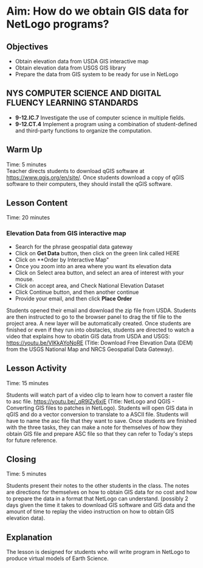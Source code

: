 # Aim: How do we obtain GIS data for NetLogo programs?
## Objectives
 * Obtain elevation data from USDA GIS interactive map
 * Obtain elevation data from USGS GIS library
 * Prepare the data from GIS system to be ready for use in NetLogo

## NYS COMPUTER SCIENCE AND DIGITAL FLUENCY LEARNING STANDARDS
 * **9-12.IC.7** Investigate the use of computer science in multiple fields.
 * **9-12.CT.4** Implement a program using a combination of student-defined and
   third-party functions to  organize the computation.

## Warm Up
Time: 5 minutes  
Teacher directs students to download qGIS software at https://www.qgis.org/en/site/.
Once students download a copy of qGIS software to their computers, they should
install the qGIS software.

## Lesson Content
Time: 20 minutes

### Elevation Data from GIS interactive map
- Search for the phrase geospatial data gateway
- Click on **Get Data** button, then click on the green link called HERE
- Click on **Order by Interactive Map"
- Once you zoom into an area where you want its elevation data
- Click on Select area button, and select an area of interest with your mouse.
- Click on accept area, and Check National Elevation Dataset
- Click Continue button, and then another continue
- Provide your email, and then click **Place Order**

Students opened their email and download the zip file from USDA.
Students are then instructed to go to the browser panel to drag the tif file to the project area. A new layer will be automatically created.
Once students are finished or even if they run into obstacles, students
are directed to watch a video that explains how to obatin GIS data from
USDA and USGS: https://youtu.be/VlKkAYoNoRE (Title: Download Free Elevation Data (DEM) from the USGS National Map and NRCS Geospatial Data Gateway).

## Lesson Activity  
Time: 15 minutes

Students will watch part of a video clip to learn how to convert a raster file
to asc file. https://youtu.be/_qR9lZy6xjE (Title: NetLogo and QGIS - Converting GIS files to patches in NetLogo). Students will open GIS data in qGIS and do a vector
conversion to translate to a ASCII file. Students will have to name the asc file
that they want to save. Once students are finished with the three tasks, they
can make a note for themselves of how they obtain GIS file and prepare ASC file
so that they can refer to Today's steps for future reference.

## Closing  
Time: 5 minutes  

Students present their notes to the other students in the class. The notes
are directions for themselves on how to obtain GIS data for no cost and how to
prepare the data in a format that NetLogo can understand. (possibly 2 days
given the time it takes to download GIS software and GIS data and the amount
of time to replay the video instruction on how to obtain GIS elevation data).

## Explanation
The lesson is designed for students who will write program in NetLogo to produce
virtual models of Earth Science.
